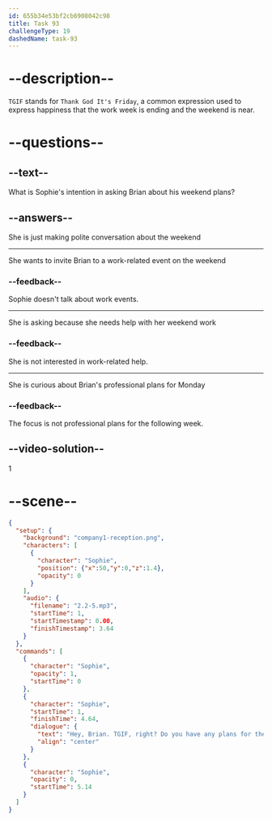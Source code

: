 ```yaml
---
id: 655b34e53bf2cb6908042c98
title: Task 93
challengeType: 19
dashedName: task-93
---
```


<!-- (Audio) Sophie: Hey Brian. TGIF, right? Do you have any plans for the weekend? -->

# --description--

`TGIF` stands for `Thank God It's Friday`, a common expression used to express happiness that the work week is ending and the weekend is near. 

# --questions--

## --text--

What is Sophie's intention in asking Brian about his weekend plans?

## --answers--

She is just making polite conversation about the weekend

---

She wants to invite Brian to a work-related event on the weekend

### --feedback--

Sophie doesn't talk about work events.

---

She is asking because she needs help with her weekend work

### --feedback--

She is not interested in work-related help.

---

She is curious about Brian's professional plans for Monday

### --feedback--

The focus is not professional plans for the following week.

## --video-solution--

1

# --scene--

```json
{
  "setup": {
    "background": "company1-reception.png",
    "characters": [
      {
        "character": "Sophie",
        "position": {"x":50,"y":0,"z":1.4},
        "opacity": 0
      }
    ],
    "audio": {
      "filename": "2.2-5.mp3",
      "startTime": 1,
      "startTimestamp": 0.00,
      "finishTimestamp": 3.64
    }
  },
  "commands": [
    {
      "character": "Sophie",
      "opacity": 1,
      "startTime": 0
    },
    {
      "character": "Sophie",
      "startTime": 1,
      "finishTime": 4.64,
      "dialogue": {
        "text": "Hey, Brian. TGIF, right? Do you have any plans for the weekend?",
        "align": "center"
      }
    },
    {
      "character": "Sophie",
      "opacity": 0,
      "startTime": 5.14
    }
  ]
}
```
